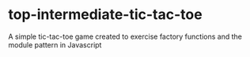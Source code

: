 # top-intermediate-tic-tac-toe
A simple tic-tac-toe game created to exercise factory functions and the module pattern in Javascript
